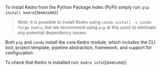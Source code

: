 To install Kedro from the Python Package Index (PyPI) simply run: `pip install kedro`{{execute}}

>_Note:_ It is possible to install Kedro using `conda install -c conda-forge kedro`, but we recommend using `pip` at this point to eliminate any potential dependency issues.

Both `pip` and `conda` install the core Kedro module, which includes the CLI tool, project template, pipeline abstraction, framework, and support for configuration.

To check that Kedro is installed run: `kedro info`{{execute}}